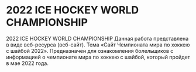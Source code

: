 # 2022 ICE HOCKEY WORLD CHAMPIONSHIP
 2022 ICE HOCKEY WORLD CHAMPIONSHIP
Данная работа представлена в виде веб-ресурса (веб-сайт). Тема «Сайт Чемпионата мира по хоккею с шайбой 2022». Предназначен для ознакомления болельщиков с информацией о чемпионате мира по хоккею с шайбой, который пройдет в мае 2022 года. 